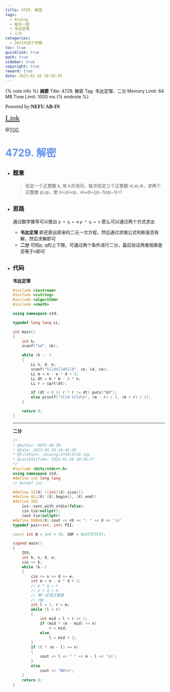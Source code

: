 ```yaml
---
title: 4729. 解密
tags:
  - Acwing
  - 每日一题
  - 韦达定理
  - 二分
categories:
  - 2023大四下学期
toc: true
quicklink: true
math: true
sidebar: true
copyright: true
reward: true
date: 2023-01-28 10:58:29
---
```



{% note info %}
**摘要**
Title: 4729. 解密
Tag: 韦达定理、二分
Memory Limit: 64 MB
Time Limit: 1000 ms
{% endnote %}
<!-- more -->

<font size=3 face=楷体>Powered by:**NEFU AB-IN**</font>

<font color=#FFA500 size=5 face=楷体>[Link](https://www.acwing.com/problem/content/4732/)</font>

@[TOC](文章目录)

# <font color=#6495ED size=6>4729. 解密</font>

* ## <font size=4 face=粗体>题意</font>

  >给定一个正整数 k, 有 k次询问，每次给定三个正整数 ni,ei,di，求两个正整数 pi,qi，使 ni=pi×qi，ei×di=(pi−1)(qi−1)+1

* ## <font size=4 face=粗体>思路</font>

  通过数学推导可以推出 
  `p + q = m`
  `p * q = n`
  那么可以通过两个方式求出
  * **韦达定理**
    即还原出原来的二元一次方程，然后通过求根公式判断是否有解，然后求解即可
  * **二分**
    可知p, q的上下限，可通过两个条件进行二分，最后验证两者相乘是否等于n即可

* ## <font size=4 face=粗体>代码</font>

  **韦达定理**
  ```cpp
  #include <iostream>
  #include <cstring>
  #include <algorithm>
  #include <cmath>

  using namespace std;

  typedef long long LL;

  int main()
  {
      int k;
      scanf("%d", &k);

      while (k -- )
      {
          LL n, d, e;
          scanf("%lld%lld%lld", &n, &d, &e);
          LL m = n - e * d + 2;
          LL dt = m * m - 4 * n;
          LL r = sqrt(dt);

          if (dt < 0 || r * r != dt) puts("NO");
          else printf("%lld %lld\n", (m - r) / 2, (m + r) / 2);
      }

      return 0;
  }
  ```
  ****

  **二分**
  ```cpp
  /*
  * @Author: NEFU AB-IN
  * @Date: 2023-01-28 10:45:38
  * @FilePath: \Acwing\4729\4729.cpp
  * @LastEditTime: 2023-01-28 10:56:17
  */
  #include <bits/stdc++.h>
  using namespace std;
  #define int long long
  // #undef int

  #define SZ(X) ((int)(X).size())
  #define ALL(X) (X).begin(), (X).end()
  #define IOS                                                                                                            \
      ios::sync_with_stdio(false);                                                                                       \
      cin.tie(nullptr);                                                                                                  \
      cout.tie(nullptr)
  #define DEBUG(X) cout << #X << ": " << X << '\n'
  typedef pair<int, int> PII;

  const int N = 1e5 + 10, INF = 0x3f3f3f3f;

  signed main()
  {
      IOS;
      int k, n, d, e;
      cin >> k;
      while (k--)
      {
          cin >> n >> d >> e;
          int m = n - e * d + 2;
          // p * q = n
          // p + q = m
          // 解一定是正整数
          // 找p
          int l = 1, r = m;
          while (l < r)
          {
              int mid = l + r >> 1;
              if (mid * (m - mid) >= n)
                  r = mid;
              else
                  l = mid + 1;
          }
          if (l * (m - l) == n)
          {
              cout << l << " " << m - l << '\n';
          }
          else
              cout << "NO\n";
      }
      return 0;
  }
  ```